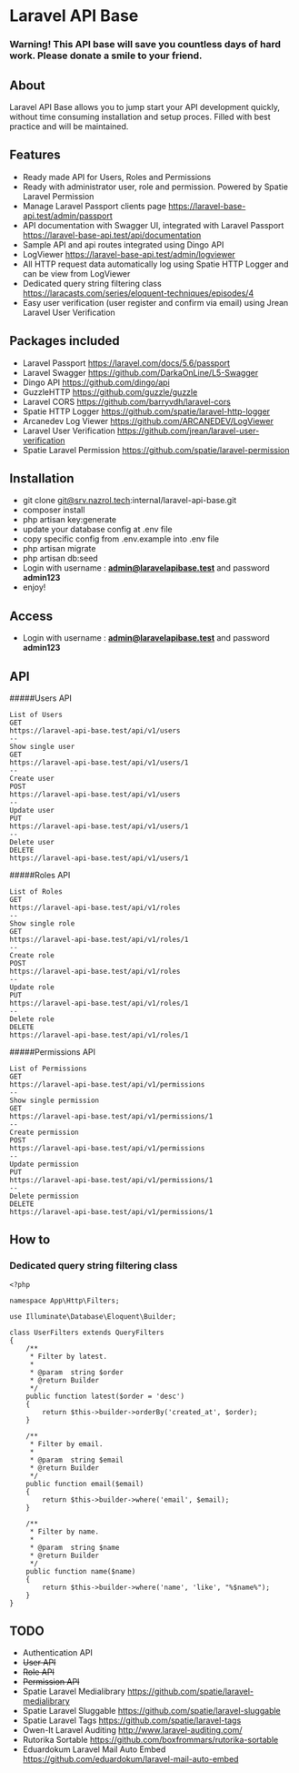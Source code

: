 # Laravel API Base

### Warning! This API base will save you countless days of hard work. Please donate a smile to your friend. 

## About

Laravel API Base allows you to jump start your API development quickly, without time consuming installation and setup proces. Filled with best practice and will be maintained.

## Features

* Ready made API for Users, Roles and Permissions
* Ready with administrator user, role and permission. Powered by Spatie Laravel Permission
* Manage Laravel Passport clients page
  https://laravel-base-api.test/admin/passport
* API documentation with Swagger UI, integrated with Laravel Passport
  https://laravel-base-api.test/api/documentation
* Sample API and api routes integrated using Dingo API  
* LogViewer
https://laravel-base-api.test/admin/logviewer
* All HTTP request data automatically log using Spatie HTTP Logger and can be view from LogViewer
* Dedicated query string filtering class
https://laracasts.com/series/eloquent-techniques/episodes/4
* Easy user verification (user register and confirm via email) using Jrean Laravel User Verification

## Packages included

* Laravel Passport
https://laravel.com/docs/5.6/passport
* Laravel Swagger
https://github.com/DarkaOnLine/L5-Swagger
* Dingo API 
https://github.com/dingo/api
* GuzzleHTTP
https://github.com/guzzle/guzzle
* Laravel CORS
https://github.com/barryvdh/laravel-cors
* Spatie HTTP Logger
https://github.com/spatie/laravel-http-logger
* Arcanedev Log Viewer
https://github.com/ARCANEDEV/LogViewer
* Laravel User Verification
https://github.com/jrean/laravel-user-verification
* Spatie Laravel Permission
https://github.com/spatie/laravel-permission

## Installation

* git clone git@srv.nazrol.tech:internal/laravel-api-base.git
* composer install
* php artisan key:generate
* update your database config at .env file
* copy specific config from .env.example into .env file
* php artisan migrate
* php artisan db:seed
* Login with username : **admin@laravelapibase.test** and password **admin123**
* enjoy!

## Access

* Login with username : **admin@laravelapibase.test** and password **admin123**

## API

#####Users API
```
List of Users
GET 
https://laravel-api-base.test/api/v1/users
--
Show single user
GET
https://laravel-api-base.test/api/v1/users/1
--
Create user
POST
https://laravel-api-base.test/api/v1/users
--
Update user
PUT
https://laravel-api-base.test/api/v1/users/1
--
Delete user
DELETE
https://laravel-api-base.test/api/v1/users/1
```

#####Roles API
```
List of Roles
GET 
https://laravel-api-base.test/api/v1/roles
--
Show single role
GET
https://laravel-api-base.test/api/v1/roles/1
--
Create role
POST
https://laravel-api-base.test/api/v1/roles
--
Update role
PUT
https://laravel-api-base.test/api/v1/roles/1
--
Delete role
DELETE
https://laravel-api-base.test/api/v1/roles/1
```

#####Permissions API
```
List of Permissions
GET 
https://laravel-api-base.test/api/v1/permissions
--
Show single permission
GET
https://laravel-api-base.test/api/v1/permissions/1
--
Create permission
POST
https://laravel-api-base.test/api/v1/permissions
--
Update permission
PUT
https://laravel-api-base.test/api/v1/permissions/1
--
Delete permission
DELETE
https://laravel-api-base.test/api/v1/permissions/1
```

## How to

### Dedicated query string filtering class

```
<?php

namespace App\Http\Filters;

use Illuminate\Database\Eloquent\Builder;

class UserFilters extends QueryFilters
{
    /**
     * Filter by latest.
     *
     * @param  string $order
     * @return Builder
     */
    public function latest($order = 'desc')
    {
        return $this->builder->orderBy('created_at', $order);
    }

    /**
     * Filter by email.
     *
     * @param  string $email
     * @return Builder
     */
    public function email($email)
    {
        return $this->builder->where('email', $email);
    }

    /**
     * Filter by name.
     *
     * @param  string $name
     * @return Builder
     */
    public function name($name)
    {
        return $this->builder->where('name', 'like', "%$name%");
    }
}
```

## TODO

* Authentication API
* ~~User API~~
* ~~Role API~~
* ~~Permission API~~
* Spatie Laravel Medialibrary
https://github.com/spatie/laravel-medialibrary
* Spatie Laravel Sluggable
https://github.com/spatie/laravel-sluggable
* Spatie Laravel Tags
https://github.com/spatie/laravel-tags
* Owen-It Laravel Auditing
http://www.laravel-auditing.com/
* Rutorika Sortable
https://github.com/boxfrommars/rutorika-sortable
* Eduardokum Laravel Mail Auto Embed
https://github.com/eduardokum/laravel-mail-auto-embed